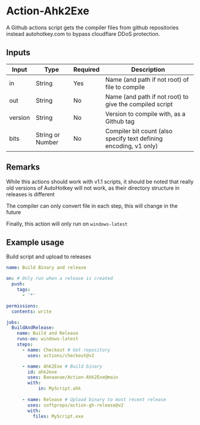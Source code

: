 # Action-Ahk2Exe

A Github actions script gets the compiler files from github repositories instead autohotkey.com to bypass cloudflare DDoS protection.

## Inputs

| Input   | Type             | Required | Description                                                       |
|---------|------------------|----------|-------------------------------------------------------------------|
| in      | String           | Yes      | Name (and path if not root) of file to compile                    |
| out     | String           | No       | Name (and path if not root) to give the compiled script           |
| version | String           | No       | Version to compile with, as a Github tag                          |
| bits    | String or Number | No       | Compiler bit count (also specify text defining encoding, v1 only) |

## Remarks

While this actions should work with v1.1 scripts, it should be noted that really old versions of AutoHotkey will not work, as their directory structure in releases is different

The compiler can only convert file in each step, this will change in the future

Finally, this action will only run on `windows-latest`

## Example usage

Build script and upload to releases
```yaml
name: Build Binary and release

on: # Only run when a release is created
  push:
    tags:
      - '*'

permissions:
  contents: write

jobs:
  BuildAndRelease:
    name: Build and Release
    runs-on: windows-latest
    steps:
      - name: Checkout # Get repository
        uses: actions/checkout@v2

      - name: Ahk2Exe # Build binary
        id: ahk2exe
        uses: Banaanae/Action-Ahk2Exe@main
        with:
            in: MyScript.ahk
          
      - name: Release # Upload binary to most recent release
        uses: softprops/action-gh-release@v2
        with:
          files: MyScript.exe
```
